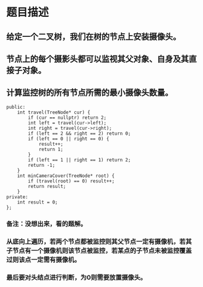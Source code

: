 # 题目描述
## 给定一个二叉树，我们在树的节点上安装摄像头。
## 节点上的每个摄影头都可以监视其父对象、自身及其直接子对象。
## 计算监控树的所有节点所需的最小摄像头数量。
```class Solution {
public:
    int travel(TreeNode* cur) {
        if (cur == nullptr) return 2;
        int left = travel(cur->left);
        int right = travel(cur->right);
        if (left == 2 && right == 2) return 0;
        if (left == 0 || right == 0) {
            result++;
            return 1;
        }
        if (left == 1 || right == 1) return 2;
        return -1;
    }
    int minCameraCover(TreeNode* root) {
        if (travel(root) == 0) result++;
        return result;
    }
private:
    int result = 0;
};
```
### **备注**：没想出来，看的题解。
### 从底向上遍历，若两个节点都被监控则其父节点一定有摄像机，若其子节点有一个摄像机则该节点被监控，若某点的子节点未被监控覆盖过则该点一定需有摄像机。
### 最后要对头结点进行判断，为0则需要放置摄像头。